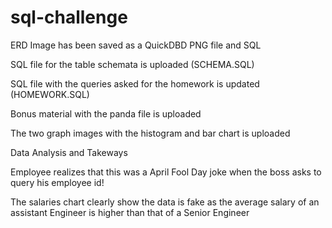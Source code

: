 # sql-challenge

ERD Image has been saved as a QuickDBD PNG file and SQL 

SQL file for the table schemata is uploaded (SCHEMA.SQL)

SQL file with the queries asked for the homework is updated (HOMEWORK.SQL)

Bonus material with the panda file is uploaded

The two graph images with the histogram and bar chart is uploaded

Data Analysis and Takeways

Employee realizes that this was a April Fool Day joke when the boss asks to query his employee id! 

The salaries chart clearly show the data is fake as the average  salary of an assistant Engineer is higher than that of a Senior Engineer
